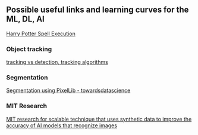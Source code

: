 ## Possible useful links and learning curves for the ML, DL, AI


[Harry Potter Spell Execution](https://learnopencv.com/using-harry-potter-interactive-wand-with-opencv-to-create-magic/)

### Object tracking
[tracking vs detection, tracking algorithms](https://learnopencv.com/object-tracking-using-opencv-cpp-python/)


### Segmentation
[Segmentation using PixelLib - towardsdatascience](https://towardsdatascience.com/real-time-image-segmentation-using-5-lines-of-code-7c480abdb835)

### MIT Research
[MIT research for scalable technique that uses synthetic data to improve the accuracy of AI models that recognize images](https://news.mit.edu/2022/image-programs-data-training-1123)
